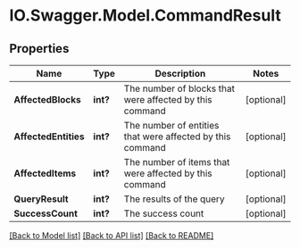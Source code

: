 # IO.Swagger.Model.CommandResult
## Properties

Name | Type | Description | Notes
------------ | ------------- | ------------- | -------------
**AffectedBlocks** | **int?** | The number of blocks that were affected by this command | [optional] 
**AffectedEntities** | **int?** | The number of entities that were affected by this command | [optional] 
**AffectedItems** | **int?** | The number of items that were affected by this command | [optional] 
**QueryResult** | **int?** | The results of the query | [optional] 
**SuccessCount** | **int?** | The success count | [optional] 

[[Back to Model list]](../README.md#documentation-for-models) [[Back to API list]](../README.md#documentation-for-api-endpoints) [[Back to README]](../README.md)

